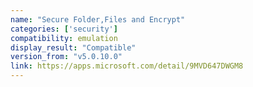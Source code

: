 ```yaml
---
name: "Secure Folder,Files and Encrypt"
categories: ['security']
compatibility: emulation
display_result: "Compatible"
version_from: "v5.0.10.0"
link: https://apps.microsoft.com/detail/9MVD647DWGM8
---
```

